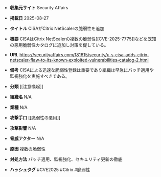 - **収集元サイト**
Security Affairs

- **掲載日**
2025-08-27

- **タイトル**
CISAがCitrix NetScalerの脆弱性を追加

- **概要**
CISAはCitrix NetScalerの複数の脆弱性[[CVE-2025-7775]]などを既知の悪用脆弱性カタログに追加し対策を促している。

- **URL**
https://securityaffairs.com/181615/security/u-s-cisa-adds-citrix-netscaler-flaw-to-its-known-exploited-vulnerabilities-catalog-2.html

- **備考**
CISAによる迅速な脆弱性登録は重要であり組織は早急にパッチ適用や監視強化を実施すべきである。

- **分類**
[[注意喚起]]

- **組織名**
N/A

- **業種**
N/A

- **攻撃手口**
[[脆弱性の悪用]]

- **攻撃影響**
N/A

- **脅威アクター**
N/A

- **原因**
複数の脆弱性

- **対処方法**
パッチ適用、監視強化、セキュリティ更新の徹底

- **ハッシュタグ**
#CVE2025 #Citrix #脆弱性
